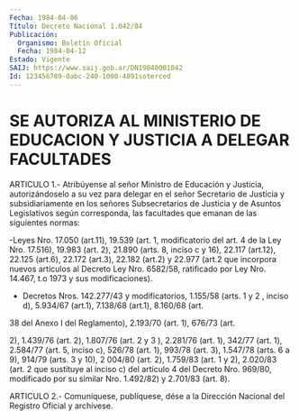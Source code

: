 ```yaml
---
Fecha: 1984-04-06
Título: Decreto Nacional 1.042/84
Publicación:
  Organismo: Boletín Oficial
  Fecha: 1984-04-12
Estado: Vigente
SAIJ: https://www.saij.gob.ar/DN19840001042
Id: 123456789-0abc-240-1000-4891soterced
---
```

# SE AUTORIZA AL MINISTERIO DE EDUCACION Y JUSTICIA A DELEGAR FACULTADES

<a id="1"></a>
ARTICULO    1.-  Atribúyense  al  señor  Ministro  de  Educación  y Justicia, autorizándoselo  a  su  vez  para  delegar  en  el  señor Secretario    de    Justicia  y  subsidiariamente  en  los  señores Subsecretarios  de  Justicia    y  de  Asuntos  Legislativos  según corresponda, las facultades que emanan  de  las  siguientes normas:

-Leyes  Nro.  17.050  (art.11),  19.539 (art. 1, modificatorio  del art. 4 de la Ley Nro. 17.516), 19.983  (art.  2),  21.890 (arts. 8, inciso  c  y 16), 22.117 (art.12), 22.125 (art.6), 22.172  (art.3), 22.182 (art.2)  y  22.977  (art.2 que incorpora nuevos artículos al Decreto Ley Nro. 6582/58, ratificado  por Ley Nro. 14.467, t.o 1973 y sus modificaciones).

- Decretos Nros. 142.277/43 y modificatorios,  1.155/58 (arts. 1 y 2 , inciso d), 5.934/67 (art.1), 7.138/68 (art.1),  8.160/68  (art.

38  del  Anexo  I  del Reglamento), 2.193/70 (art. 1), 676/73 (art.

2), 1.439/76 (art. 2),  1.807/76  (art. 2 y 3 ), 2.281/76 (art. 1), 342/77 (art. 1), 2.584/77 (art. 5,  inciso  c),  526/78  (art.  1), 993/78  (art.  3), 1.547/78 (arts. 6 a 9), 914/79 (arts. 3 y 10), 2 004/80 (art. 2),  1.759/83  (art.  1  y  2),  2.020/83  (art. 2 que sustituye  al  inciso  c)  del  artículo 4 del Decreto Nro. 969/80, modificado  por  su similar Nro. 1.492/82)  y  2.701/83  (art.  8).

<a id="2"></a>
ARTICULO  2.- Comuníquese, publíquese, dése a la Dirección Nacional del Registro Oficial y archívese.